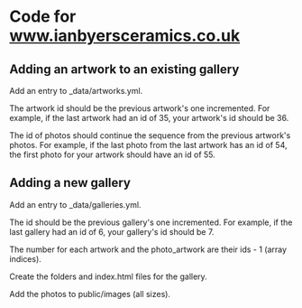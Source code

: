 # Code for www.ianbyersceramics.co.uk

## Adding an artwork to an existing gallery

Add an entry to _data/artworks.yml.

The artwork id should be the previous artwork's one incremented. For example, if the last artwork
had an id of 35, your artwork's id should be 36.

The id of photos should continue the sequence from the previous artwork's photos. For example, if
the last photo from the last artwork has an id of 54, the first photo for your artwork should have
an id of 55.

## Adding a new gallery

Add an entry to _data/galleries.yml.

The id should be the previous gallery's one incremented. For example, if the last gallery had an id
of 6, your gallery's id should be 7.

The number for each artwork and the photo_artwork are their ids - 1 (array indices).

Create the folders and index.html files for the gallery.

Add the photos to public/images (all sizes).
